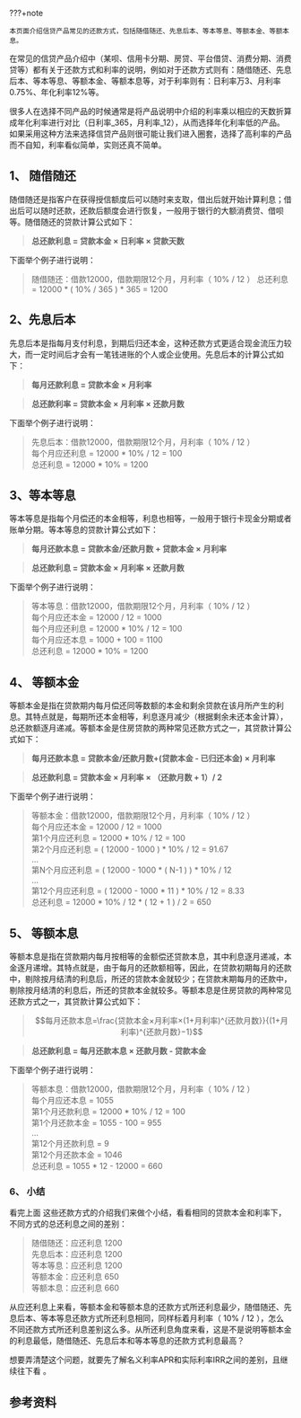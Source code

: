 ???+note

	本页面介绍信贷产品常见的还款方式，包括随借随还、先息后本、等本等息、等额本金、等额本息。

在常见的信贷产品介绍中（某呗、信用卡分期、房贷、平台借贷、消费分期、消费贷等）都有关于还款方式和利率的说明，例如对于还款方式则有：随借随还、先息后本、等本等息、等额本金、等额本息等，对于利率则有：日利率万3、月利率0.75%、年化利率12%等。

很多人在选择不同产品的时候通常是将产品说明中介绍的利率乘以相应的天数折算成年化利率进行对比（日利率_365，月利率_12），从而选择年化利率低的产品。如果采用这种方法来选择信贷产品则很可能让我们进入圈套，选择了高利率的产品而不自知，利率看似简单，实则还真不简单。

## 1、 随借随还

随借随还是指客户在获得授信额度后可以随时来支取，借出后就开始计算利息；借出后可以随时还款，还款后额度会进行恢复，一般用于银行的大额消费贷、借呗等。随借随还的贷款计算公式如下：

> **总还款利息 = 贷款本金 × 日利率 × 贷款天数** 

下面举个例子进行说明：

> 随借随还：借款12000，借款期限12个月，月利率（ 10% / 12 ）
> 总还利息 = 12000 * ( 10% / 365 ) * 365 = 1200

## 2、先息后本

先息后本是指每月支付利息，到期后归还本金，这种还款方式更适合现金流压力较大，而一定时间后才会有一笔钱进账的个人或企业使用。先息后本的计算公式如下：

> **每月还款利息 = 贷款本金 × 月利率**

> **总还款利率 = 贷款本金 × 月利率 × 还款月数**

下面举个例子进行说明：

> 先息后本：借款12000，借款期限12个月，月利率（ 10% / 12 ）  
> 每个月应还利息 = 12000 * 10% / 12 = 100  
> 总还利息 = 12000 * 10% = 1200

## 3、等本等息

等本等息是指每个月偿还的本金相等，利息也相等，一般用于银行卡现金分期或者账单分期。等本等息的贷款计算公式如下：

> **每月还款本息 = 贷款本金/还款月数 + 贷款本金 × 月利率**

> **总还款利息 = 贷款本金 × 月利率 × 还款月数**

下面举个例子进行说明：

> 等本等息：借款12000，借款期限12个月，月利率（ 10% / 12 ）  
> 每个月应还本金 = 12000 / 12 = 1000  
> 每个月应还利息 = 12000 * 10% / 12 = 100  
> 每个月应还本息 = 1000 + 100 = 1100  
> 总还利息 = 12000 * 10% = 1200

## 4、 等额本金

等额本金是指在贷款期内每月偿还同等数额的本金和剩余贷款在该月所产生的利息。其特点就是，每期所还本金相等，利息逐月减少（根据剩余未还本金计算），总还款额逐月递减。等额本金是住房贷款的两种常见还款方式之一，其贷款计算公式如下：

> **每月还款本息 = 贷款本金/还款月数+(贷款本金 - 已归还本金) × 月利率**

> **总还款利息 = 贷款本金 × 月利率 × （还款月数 + 1）/ 2**

下面举个例子进行说明：

> 等额本金：借款12000，借款期限12个月，月利率（ 10% / 12 ）  
> 每个月应还本金 = 12000 / 12 = 1000  
> 第1个月应还利息 = 12000 * 10% / 12 = 100  
> 第2个月应还利息 = ( 12000 - 1000 ) * 10% / 12 = 91.67  
> ...  
> 第N个月应还利息 = ( 12000 - 1000 * ( N-1 ) ) * 10% / 12  
> ...  
> 第12个月应还利息 = ( 12000 - 1000 * 11 ) * 10% / 12 = 8.33  
> 总还利息 = 12000 * 10% / 12 * ( 12 + 1 ) / 2 = 650

## 5、 等额本息

等额本息是指在贷款期内每月按相等的金额偿还贷款本息，其中利息逐月递减，本金逐月递增。其特点就是，由于每月的还款额相等，因此，在贷款初期每月的还款中，剔除按月结清的利息后，所还的贷款本金就较少；在贷款末期每月的还款中，剔除按月结清的利息后，所还的贷款本金就较多。等额本息是住房贷款的两种常见还款方式之一，其贷款计算公式如下：
> $$每月还款本息=\frac{贷款本金×月利率×(1+月利率)^{还款月数}}{(1+月利率)^{还款月数}−1}$$

> **总还款利息 = 每月还款本息 × 还款月数 - 贷款本金**

下面举个例子进行说明：

> 等额本息：借款12000，借款期限12个月，月利率（ 10% / 12 ）  
> 每个月应还本息 = 1055  
> 第1个月还款利息 = 12000 * 10% / 12 = 100  
> 第1个月还款本金 = 1055 - 100 = 955  
> ...  
> 第12个月还款利息 = 9  
> 第12个月还款本金 = 1046  
> 总还利息 = 1055 * 12 - 12000 = 660

### 6、 小结

看完上面 这些还款方式的介绍我们来做个小结，看看相同的贷款本金和利率下，不同方式的总还利息之间的差别：

> 随借随还：应还利息 1200  
> 先息后本：应还利息 1200  
> 等本等息：应还利息 1200  
> 等额本金：应还利息 650  
> 等额本息：应还利息 660

从应还利息上来看，等额本金和等额本息的还款方式所还利息最少，随借随还、先息后本、等本等息还款方式所还利息相同，同样标着月利率（ 10% / 12 ），怎么不同还款方式所还利息差别这么多。从所还利息角度来看，这是不是说明等额本金的利息最低，随借随还、先息后本和等本等息的还款方式利息最高？

想要弄清楚这个问题，就要先了解名义利率APR和实际利率IRR之间的差别，且继续往下看 。


## 参考资料

[^note1]:信贷业务中的利率介绍（ APR 和 IRR ）- 知乎: https://zhuanlan.zhihu.com/p/161405128
[^note2]:如何通俗地理解内部收益率（IRR）？ - 知乎: https://www.zhihu.com/question/23193517/answer/219612734
[^note3]: 《关于修改〈关于审理民间借贷案件适用法律若干问题的规定〉的决定》修正，该修正自2020年8月20日起施行。